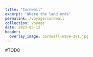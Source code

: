 ```yaml
---
title: "Cornwall"
excerpt: "Where the land ends"
permalink: /voyage/cornwall
collection: voyage
date: 2023-03-13
header:
  overlay_image: cornwall-wave-3v1.jpg
---
```


#TODO